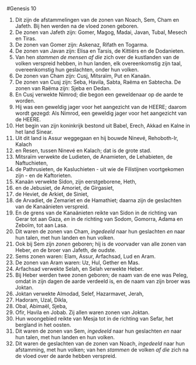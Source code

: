 #Genesis 10
1. Dit zijn de afstammelingen van de zonen van Noach, Sem, Cham en Jafeth. Bij hen werden na de vloed zonen geboren.
2. De zonen van Jafeth zijn: Gomer, Magog, Madai, Javan, Tubal, Mesech en Tiras.
3. De zonen van Gomer zijn: Askenaz, Rifath en Togarma.
4. De zonen van Javan zijn: Elisa en Tarsis, de Kittiërs en de Dodanieten.
5. Van hen *stammen de mensen af die* zich over de kustlanden van de volken verspreid hebben, in hun landen, elk overeenkomstig zijn taal, overeenkomstig hun geslachten, onder hun volken.
6. De zonen van Cham zijn: Cusj, Mitsraïm, Put en Kanaän.
7. De zonen van Cusj zijn: Seba, Havila, Sabta, Raëma en Sabtecha. De zonen van Raëma zijn: Sjeba en Dedan.
8. En Cusj verwekte Nimrod; die begon een geweldenaar op de aarde te worden.
9. Hij was een geweldig jager voor het aangezicht van de HEERE; daarom wordt gezegd: Als Nimrod, een geweldig jager voor het aangezicht van de HEERE.
10. Het begin van zijn koninkrijk bestond uit Babel, Erech, Akkad en Kalne in het land Sinear.
11. Uit dit land is Assur weggegaan en hij bouwde Ninevé, Rehoboth-Ir, Kalach
12. en Resen, tussen Ninevé en Kalach; dat is de grote stad.
13. Mitsraïm verwekte de Ludieten, de Anamieten, de Lehabieten, de Naftuchieten,
14. de Pathrusieten, de Kasluchieten - uit wie de Filistijnen voortgekomen zijn - en de Kaftorieten.
15. Kanaän verwekte Sidon, zijn eerstgeborene, Heth,
16. en de Jebusiet, de Amoriet, de Girgasiet,
17. de Heviet, de Arkiet, de Siniet,
18. de Arvadiet, de Zemariet en de Hamathiet; daarna zijn de geslachten van de Kanaänieten verspreid.
19. En de grens van de Kanaänieten reikte van Sidon in de richting van Gerar tot aan Gaza, *en* in de richting van Sodom, Gomorra, Adama en Zeboïm, tot aan Lasa.
20. Dit waren de zonen van Cham, *ingedeeld* naar hun geslachten *en* naar hun talen, met hun landen en hun volken.
21. Ook bij Sem zijn *zonen* geboren; hij is de *voor*vader van alle zonen van Heber, *en* de broer van Jafeth, de oudste.
22. Sems zonen waren: Elam, Assur, Arfachsad, Lud en Aram.
23. De zonen van Aram waren: Uz, Hul, Gether en Mas.
24. Arfachsad verwekte Selah, en Selah verwekte Heber.
25. Bij Heber werden twee zonen geboren; de naam van de ene was Peleg, omdat in zijn dagen de aarde verdeeld is, en de naam van zijn broer was Joktan.
26. Joktan verwekte Almodad, Selef, Hazarmavet, Jerah,
27. Hadoram, Uzal, Dikla,
28. Obal, Abimaël, Sjeba,
29. Ofir, Havila en Jobab. Zij allen waren zonen van Joktan.
30. Hun woongebied reikte van Mesja tot in de richting van Sefar, het bergland in het oosten.
31. Dit waren de zonen van Sem, *ingedeeld* naar hun geslachten *en* naar hun talen, met hun landen en hun volken.
32. Dit waren de geslachten van de zonen van Noach, *ingedeeld* naar hun afstamming, met hun volken; van hen *stammen* de volken *af die* zich na de vloed over de aarde hebben verspreid.
